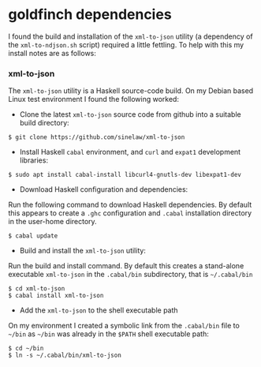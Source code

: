 # goldfinch dependencies

I found the build and installation of the `xml-to-json` utility (a dependency of the `xml-to-ndjson.sh` script) required a little fettling. To help with this my install notes are as follows:
  
### **xml-to-json**

The `xml-to-json` utility is a Haskell source-code build. On my Debian based Linux test environment I found the following worked:

  * Clone the latest `xml-to-json` source code from github into a suitable build directory:

`$ git clone https://github.com/sinelaw/xml-to-json`

  * Install Haskell `cabal` environment, and `curl` and `expat1` development libraries:

`$ sudo apt install cabal-install libcurl4-gnutls-dev libexpat1-dev`

  * Download Haskell configuration and dependencies:

Run the following command to download Haskell dependencies. By default this appears to create a `.ghc` configuration and `.cabal` installation directory in the user-home directory. 

`$ cabal update`

  * Build and install the `xml-to-json` utility:

Run the build and install command. By default this creates a stand-alone executable `xml-to-json` in the `.cabal/bin` subdirectory, that is `~/.cabal/bin`

    $ cd xml-to-json
    $ cabal install xml-to-json
   

  * Add the `xml-to-json` to the shell executable path

On my environment I created a symbolic link from the `.cabal/bin` file to `~/bin` as `~/bin` was already in the `$PATH` shell executable path:

    $ cd ~/bin
    $ ln -s ~/.cabal/bin/xml-to-json
 
